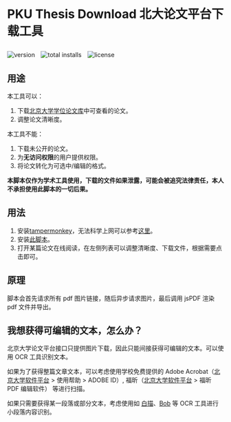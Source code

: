 # PKU Thesis Download 北大论文平台下载工具

<div style="display: flex; align-items: center; margin: 2em 0; gap: 1em">
  <img src="https://img.shields.io/greasyfork/v/442310" alt="version">
  <img src="https://img.shields.io/greasyfork/dt/442310" alt="total installs">
  <img src="https://img.shields.io/greasyfork/l/442310" alt="license">
</div>

## 用途

本工具可以：

1. 下载[北京大学学位论文库](https://thesis.lib.pku.edu.cn/)中可查看的论文。
2. 调整论文清晰度。

本工具不能：

1. 下载未公开的论文。
2. 为**无访问权限**的用户提供权限。
3. 将论文转化为可选中/编辑的格式。

**本脚本仅作为学术工具使用，下载的文件如果泄露，可能会被追究法律责任，本人不承担使用此脚本的一切后果。**

## 用法

1. 安装[tampermonkey](https://www.tampermonkey.net/index.php?ext=dhdg)，无法科学上网可以参考[这里](https://zhuanlan.zhihu.com/p/128453110)。
2. 安装[此脚本](https://greasyfork.org/zh-CN/scripts/442310-pku-thesis-download)。
3. 打开某篇论文在线阅读，在左侧列表可以调整清晰度、下载文件，根据需要点击即可。

## 原理

脚本会首先请求所有 pdf 图片链接，随后异步请求图片，最后调用 jsPDF 渲染 pdf 文件并导出。

## 我想获得可编辑的文本，怎么办？

北京大学论文平台接口只提供图片下载，因此只能间接获得可编辑的文本。可以使用 OCR 工具识别文本。

如果为了获得整篇文章文本，可以考虑使用学校免费提供的 Adobe Acrobat（[北京大学软件平台](https://software.w.pku.edu.cn/) > 使用帮助 > ADOBE ID）, 福昕（[北京大学软件平台](https://software.w.pku.edu.cn/) > 福昕 PDF 编辑软件） 等进行扫描。

如果只需要获得某一段落或部分文本，考虑使用如 [白描](https://baimiao.uzero.cn/)、[Bob](https://github.com/ripperhe/Bob) 等 OCR 工具进行小段落内容识别。
